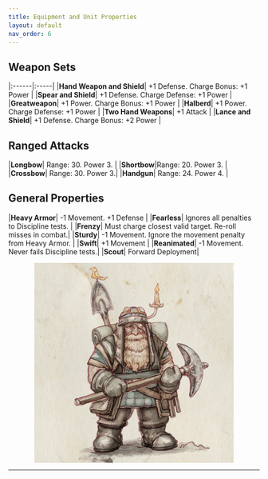 ```yaml
---
title: Equipment and Unit Properties
layout: default
nav_order: 6
---
```

<link rel="stylesheet" href="../style.css">

## Weapon Sets
|:------|:-----|
|**Hand Weapon and Shield**| +1 Defense. Charge Bonus: +1 Power |
|**Spear and Shield**| +1 Defense. Charge Defense: +1 Power |
|**Greatweapon**| +1 Power. Charge Bonus: +1 Power |
|**Halberd**| +1 Power. Charge Defense: +1 Power |
|**Two Hand Weapons**| +1 Attack |
|**Lance and Shield**| +1 Defense. Charge Bonus: +2 Power |

## Ranged Attacks
|**Longbow**| Range: 30. Power 3. |
|**Shortbow**|Range: 20. Power 3. |
|**Crossbow**| Range: 30. Power 3.|
|**Handgun**| Range: 24. Power 4.  |

## General Properties
|**Heavy Armor**| -1 Movement. +1 Defense |
|**Fearless**| Ignores all penalties to Discipline tests. |
|**Frenzy**| Must charge closest valid target. Re-roll misses in combat.|
|**Sturdy**| -1 Movement. Ignore the movement penalty from Heavy Armor. |
|**Swift**| +1 Movement |
|**Reanimated**| -1 Movement. Never fails Discipline tests.|
|**Scout**| Forward Deployment|

<img style="display: block; margin: 0 auto;" src="../assets/images/miner.png" width="400">

----
